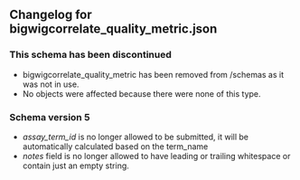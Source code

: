 ## Changelog for bigwigcorrelate_quality_metric.json

### This schema has been discontinued

* bigwigcorrelate_quality_metric has been removed from /schemas as it was not in use.
* No objects were affected because there were none of this type.

### Schema version 5

* *assay_term_id* is no longer allowed to be submitted, it will be automatically calculated based on the term_name
* *notes* field is no longer allowed to have leading or trailing whitespace or contain just an empty string.